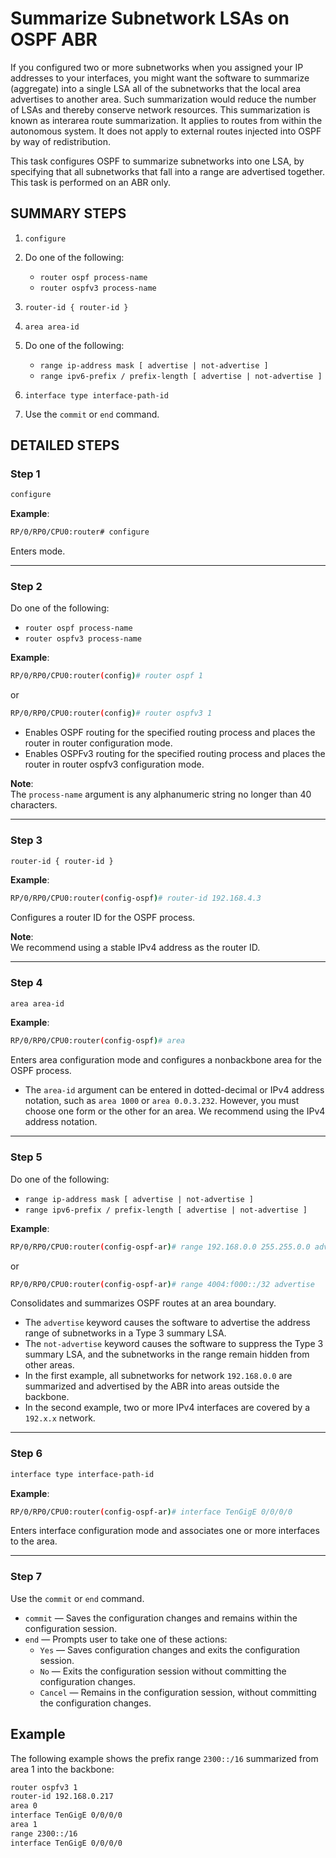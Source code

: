 # Summarize Subnetwork LSAs on OSPF ABR

If you configured two or more subnetworks when you assigned your IP addresses to your interfaces, you might want the software to summarize (aggregate) into a single LSA all of the subnetworks that the local area advertises to another area. Such summarization would reduce the number of LSAs and thereby conserve network resources. This summarization is known as interarea route summarization. It applies to routes from within the autonomous system. It does not apply to external routes injected into OSPF by way of redistribution.

This task configures OSPF to summarize subnetworks into one LSA, by specifying that all subnetworks that fall into a range are advertised together. This task is performed on an ABR only.

## SUMMARY STEPS

1. `configure`

2. Do one of the following:
   - `router ospf process-name`
   - `router ospfv3 process-name`

3. `router-id { router-id }`

4. `area area-id`

5. Do one of the following:
   - `range ip-address mask [ advertise | not-advertise ]`
   - `range ipv6-prefix / prefix-length [ advertise | not-advertise ]`

6. `interface type interface-path-id`

7. Use the `commit` or `end` command.

## DETAILED STEPS

### Step 1

```bash
configure
```

**Example**:
```bash
RP/0/RP0/CPU0:router# configure
```

Enters mode.

---

### Step 2

Do one of the following:
- `router ospf process-name`
- `router ospfv3 process-name`

**Example**:
```bash
RP/0/RP0/CPU0:router(config)# router ospf 1
```
or
```bash
RP/0/RP0/CPU0:router(config)# router ospfv3 1
```

- Enables OSPF routing for the specified routing process and places the router in router configuration mode.
- Enables OSPFv3 routing for the specified routing process and places the router in router ospfv3 configuration mode.

**Note**:  
The `process-name` argument is any alphanumeric string no longer than 40 characters.

---

### Step 3

```bash
router-id { router-id }
```

**Example**:
```bash
RP/0/RP0/CPU0:router(config-ospf)# router-id 192.168.4.3
```

Configures a router ID for the OSPF process.

**Note**:  
We recommend using a stable IPv4 address as the router ID.

---

### Step 4

```bash
area area-id
```

**Example**:
```bash
RP/0/RP0/CPU0:router(config-ospf)# area
```

Enters area configuration mode and configures a nonbackbone area for the OSPF process.

- The `area-id` argument can be entered in dotted-decimal or IPv4 address notation, such as `area 1000` or `area 0.0.3.232`. However, you must choose one form or the other for an area. We recommend using the IPv4 address notation.

---

### Step 5

Do one of the following:
- `range ip-address mask [ advertise | not-advertise ]`
- `range ipv6-prefix / prefix-length [ advertise | not-advertise ]`

**Example**:
```bash
RP/0/RP0/CPU0:router(config-ospf-ar)# range 192.168.0.0 255.255.0.0 advertise
```
or
```bash
RP/0/RP0/CPU0:router(config-ospf-ar)# range 4004:f000::/32 advertise
```

Consolidates and summarizes OSPF routes at an area boundary.

- The `advertise` keyword causes the software to advertise the address range of subnetworks in a Type 3 summary LSA.
- The `not-advertise` keyword causes the software to suppress the Type 3 summary LSA, and the subnetworks in the range remain hidden from other areas.
- In the first example, all subnetworks for network `192.168.0.0` are summarized and advertised by the ABR into areas outside the backbone.
- In the second example, two or more IPv4 interfaces are covered by a `192.x.x` network.

---

### Step 6

```bash
interface type interface-path-id
```

**Example**:
```bash
RP/0/RP0/CPU0:router(config-ospf-ar)# interface TenGigE 0/0/0/0
```

Enters interface configuration mode and associates one or more interfaces to the area.

---

### Step 7

Use the `commit` or `end` command.

- `commit` — Saves the configuration changes and remains within the configuration session.
- `end` — Prompts user to take one of these actions:
  - `Yes` — Saves configuration changes and exits the configuration session.
  - `No` — Exits the configuration session without committing the configuration changes.
  - `Cancel` — Remains in the configuration session, without committing the configuration changes.

## Example

The following example shows the prefix range `2300::/16` summarized from area 1 into the backbone:

```bash
router ospfv3 1
router-id 192.168.0.217
area 0
interface TenGigE 0/0/0/0
area 1
range 2300::/16
interface TenGigE 0/0/0/0
```